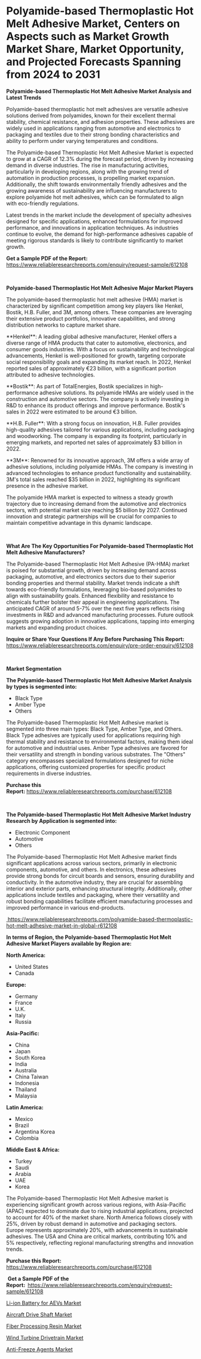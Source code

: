 <p><h1>Polyamide-based Thermoplastic Hot Melt Adhesive Market, Centers on Aspects such as Market Growth Market Share, Market Opportunity, and Projected Forecasts Spanning from 2024 to 2031</h1></p><p><strong>Polyamide-based Thermoplastic Hot Melt Adhesive Market Analysis and Latest Trends</strong></p>
<p><p>Polyamide-based thermoplastic hot melt adhesives are versatile adhesive solutions derived from polyamides, known for their excellent thermal stability, chemical resistance, and adhesion properties. These adhesives are widely used in applications ranging from automotive and electronics to packaging and textiles due to their strong bonding characteristics and ability to perform under varying temperatures and conditions. </p><p>The Polyamide-based Thermoplastic Hot Melt Adhesive Market is expected to grow at a CAGR of 12.3% during the forecast period, driven by increasing demand in diverse industries. The rise in manufacturing activities, particularly in developing regions, along with the growing trend of automation in production processes, is propelling market expansion. Additionally, the shift towards environmentally friendly adhesives and the growing awareness of sustainability are influencing manufacturers to explore polyamide hot melt adhesives, which can be formulated to align with eco-friendly regulations.</p><p>Latest trends in the market include the development of specialty adhesives designed for specific applications, enhanced formulations for improved performance, and innovations in application techniques. As industries continue to evolve, the demand for high-performance adhesives capable of meeting rigorous standards is likely to contribute significantly to market growth.</p></p>
<p><strong>Get a Sample PDF of the Report:&nbsp;</strong> <a href="https://www.reliableresearchreports.com/enquiry/request-sample/612108?utm_campaign=10&utm_medium=2&utm_source=Github&utm_content=ia&utm_term=10122024&utm_id=polyamide-based-thermoplastic-hot-melt-adhesive">https://www.reliableresearchreports.com/enquiry/request-sample/612108</a></p>
<p>&nbsp;</p>
<p><strong>Polyamide-based Thermoplastic Hot Melt Adhesive Major Market Players</strong></p>
<p><p>The polyamide-based thermoplastic hot melt adhesive (HMA) market is characterized by significant competition among key players like Henkel, Bostik, H.B. Fuller, and 3M, among others. These companies are leveraging their extensive product portfolios, innovative capabilities, and strong distribution networks to capture market share.</p><p>**Henkel**: A leading global adhesive manufacturer, Henkel offers a diverse range of HMA products that cater to automotive, electronics, and consumer goods industries. With a focus on sustainability and technological advancements, Henkel is well-positioned for growth, targeting corporate social responsibility goals and expanding its market reach. In 2022, Henkel reported sales of approximately €23 billion, with a significant portion attributed to adhesive technologies.</p><p>**Bostik**: As part of TotalEnergies, Bostik specializes in high-performance adhesive solutions. Its polyamide HMAs are widely used in the construction and automotive sectors. The company is actively investing in R&D to enhance its product offerings and improve performance. Bostik's sales in 2022 were estimated to be around €3 billion.</p><p>**H.B. Fuller**: With a strong focus on innovation, H.B. Fuller provides high-quality adhesives tailored for various applications, including packaging and woodworking. The company is expanding its footprint, particularly in emerging markets, and reported net sales of approximately $3 billion in 2022.</p><p>**3M**: Renowned for its innovative approach, 3M offers a wide array of adhesive solutions, including polyamide HMAs. The company is investing in advanced technologies to enhance product functionality and sustainability. 3M's total sales reached $35 billion in 2022, highlighting its significant presence in the adhesive market.</p><p>The polyamide HMA market is expected to witness a steady growth trajectory due to increasing demand from the automotive and electronics sectors, with potential market size reaching $5 billion by 2027. Continued innovation and strategic partnerships will be crucial for companies to maintain competitive advantage in this dynamic landscape.</p></p>
<p>&nbsp;</p>
<p><strong>What Are The Key Opportunities For Polyamide-based Thermoplastic Hot Melt Adhesive Manufacturers?</strong></p>
<p><p>The Polyamide-based Thermoplastic Hot Melt Adhesive (PA-HMA) market is poised for substantial growth, driven by increasing demand across packaging, automotive, and electronics sectors due to their superior bonding properties and thermal stability. Market trends indicate a shift towards eco-friendly formulations, leveraging bio-based polyamides to align with sustainability goals. Enhanced flexibility and resistance to chemicals further bolster their appeal in engineering applications. The anticipated CAGR of around 5-7% over the next five years reflects rising investments in R&D and advanced manufacturing processes. Future outlook suggests growing adoption in innovative applications, tapping into emerging markets and expanding product choices.</p></p>
<p><strong>Inquire or Share Your Questions If Any Before Purchasing This Report:</strong> <a href="https://www.reliableresearchreports.com/enquiry/pre-order-enquiry/612108?utm_campaign=10&utm_medium=2&utm_source=Github&utm_content=ia&utm_term=10122024&utm_id=polyamide-based-thermoplastic-hot-melt-adhesive">https://www.reliableresearchreports.com/enquiry/pre-order-enquiry/612108</a></p>
<p>&nbsp;</p>
<p><strong>Market Segmentation</strong></p>
<p><strong>The Polyamide-based Thermoplastic Hot Melt Adhesive Market Analysis by types is segmented into:</strong></p>
<p><ul><li>Black Type</li><li>Amber Type</li><li>Others</li></ul></p>
<p><p>The Polyamide-based Thermoplastic Hot Melt Adhesive market is segmented into three main types: Black Type, Amber Type, and Others. Black Type adhesives are typically used for applications requiring high thermal stability and resistance to environmental factors, making them ideal for automotive and industrial uses. Amber Type adhesives are favored for their versatility and strength in bonding various substrates. The "Others" category encompasses specialized formulations designed for niche applications, offering customized properties for specific product requirements in diverse industries.</p></p>
<p><strong>Purchase this Report:&nbsp;</strong><a href="https://www.reliableresearchreports.com/purchase/612108?utm_campaign=10&utm_medium=2&utm_source=Github&utm_content=ia&utm_term=10122024&utm_id=polyamide-based-thermoplastic-hot-melt-adhesive">https://www.reliableresearchreports.com/purchase/612108</a></p>
<p>&nbsp;</p>
<p><strong>The Polyamide-based Thermoplastic Hot Melt Adhesive Market Industry Research by Application is segmented into:</strong></p>
<p><ul><li>Electronic Component</li><li>Automotive</li><li>Others</li></ul></p>
<p><p>The Polyamide-based Thermoplastic Hot Melt Adhesive market finds significant applications across various sectors, primarily in electronic components, automotive, and others. In electronics, these adhesives provide strong bonds for circuit boards and sensors, ensuring durability and conductivity. In the automotive industry, they are crucial for assembling interior and exterior parts, enhancing structural integrity. Additionally, other applications include textiles and packaging, where their versatility and robust bonding capabilities facilitate efficient manufacturing processes and improved performance in various end-products.</p></p>
<p><a href="https://www.reliableresearchreports.com/polyamide-based-thermoplastic-hot-melt-adhesive-market-in-global-r612108?utm_campaign=10&utm_medium=2&utm_source=Github&utm_content=ia&utm_term=10122024&utm_id=polyamide-based-thermoplastic-hot-melt-adhesive">&nbsp;https://www.reliableresearchreports.com/polyamide-based-thermoplastic-hot-melt-adhesive-market-in-global-r612108</a></p>
<p><strong>In terms of Region, the Polyamide-based Thermoplastic Hot Melt Adhesive Market Players available by Region are:</strong></p>
<p>
    <p> <strong> North America: </strong>
        <ul>
            <li>United States</li>
            <li>Canada</li>
        </ul>
        </p> 
    <p> <strong> Europe: </strong>
        <ul>
            <li>Germany</li>
            <li>France</li>
            <li>U.K.</li>
            <li>Italy</li>
            <li>Russia</li>
        </ul>
        </p> 
    <p> <strong> Asia-Pacific: </strong>
        <ul>
            <li>China</li>
            <li>Japan</li>
            <li>South Korea</li>
            <li>India</li>
            <li>Australia</li>
            <li>China Taiwan</li>
            <li>Indonesia</li>
            <li>Thailand</li>
            <li>Malaysia</li>
        </ul>
        </p> 
    <p> <strong> Latin America: </strong>
        <ul>
            <li>Mexico</li>
            <li>Brazil</li>
            <li>Argentina Korea</li>
            <li>Colombia</li>
        </ul>
        </p> 
    <p> <strong> Middle East & Africa: </strong>
        <ul>
            <li>Turkey</li>
            <li>Saudi</li>
            <li>Arabia</li>
            <li>UAE</li>
            <li>Korea</li>
        </ul>
    </p>
    </p>
<p><p>The Polyamide-based Thermoplastic Hot Melt Adhesive market is experiencing significant growth across various regions, with Asia-Pacific (APAC) expected to dominate due to rising industrial applications, projected to account for 40% of the market share. North America follows closely with 25%, driven by robust demand in automotive and packaging sectors. Europe represents approximately 20%, with advancements in sustainable adhesives. The USA and China are critical markets, contributing 10% and 5% respectively, reflecting regional manufacturing strengths and innovation trends.</p></p>
<p><strong>Purchase this Report: </strong><a href="https://www.reliableresearchreports.com/purchase/612108?utm_campaign=10&utm_medium=2&utm_source=Github&utm_content=ia&utm_term=10122024&utm_id=polyamide-based-thermoplastic-hot-melt-adhesive">https://www.reliableresearchreports.com/purchase/612108</a></p>
<p>&nbsp;<strong>Get a Sample PDF of the Report:&nbsp;&nbsp;</strong><a href="https://www.reliableresearchreports.com/enquiry/request-sample/612108?utm_campaign=10&utm_medium=2&utm_source=Github&utm_content=ia&utm_term=10122024&utm_id=polyamide-based-thermoplastic-hot-melt-adhesive">https://www.reliableresearchreports.com/enquiry/request-sample/612108</a></p>
<p><strong></strong></p>
<p><p><a href="https://www.linkedin.com/pulse/li-ion-battery-aevs-market-size-expansion-forecast-from-2024-utpxf?utm_campaign=10&utm_medium=2&utm_source=Github&utm_content=ia&utm_term=10122024&utm_id=polyamide-based-thermoplastic-hot-melt-adhesive">Li-ion Battery for AEVs Market</a></p><p><a href="https://www.linkedin.com/pulse/aircraft-drive-shaft-market-analysis-report-2024-2031-sales-qpknf?utm_campaign=10&utm_medium=2&utm_source=Github&utm_content=ia&utm_term=10122024&utm_id=polyamide-based-thermoplastic-hot-melt-adhesive">Aircraft Drive Shaft Market</a></p><p><a href="https://github.com/ygfu6u/Market-Research-Report-List-1/blob/main/fiber-processing-resin-market.md?utm_campaign=10&utm_medium=2&utm_source=Github&utm_content=ia&utm_term=10122024&utm_id=polyamide-based-thermoplastic-hot-melt-adhesive">Fiber Processing Resin Market</a></p><p><a href="https://github.com/mahnoor2003/Market-Research-Report-List-6/blob/main/wind-turbine-drivetrain-market.md?utm_campaign=10&utm_medium=2&utm_source=Github&utm_content=ia&utm_term=10122024&utm_id=polyamide-based-thermoplastic-hot-melt-adhesive">Wind Turbine Drivetrain Market</a></p><p><a href="https://www.linkedin.com/pulse/th-score-market-0ptye?utm_campaign=10&utm_medium=2&utm_source=Github&utm_content=ia&utm_term=10122024&utm_id=polyamide-based-thermoplastic-hot-melt-adhesive">Anti-Freeze Agents Market</a></p></p>